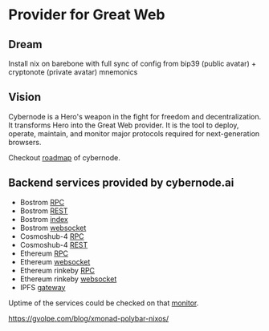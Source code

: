 # Provider for Great Web

## Dream

Install nix on barebone with full sync of config from bip39 (public avatar) + cryptonote (private avatar) mnemonics

## Vision

Cybernode is a Hero's weapon in the fight for freedom and decentralization. It transforms Hero into the Great Web provider. It is the tool to deploy, operate, maintain, and monitor major protocols required for next-generation browsers.

Checkout [roadmap](./roadmap.md) of cybernode.

## Backend services provided by cybernode.ai

- Bostrom [RPC](https://rpc.bostrom.cybernode.ai)
- Bostrom [REST](https://lcd.bostrom.cybernode.ai)
- Bostrom [index](https://index.bostrom.cybernode.ai)
- Bostrom [websocket](wss://rpc.bostrom.cybernode.ai/websocket)
- Cosmoshub-4 [RPC](https://rpc.cosmoshub-4.cybernode.ai)
- Cosmoshub-4 [REST](https://lcd.cosmoshub-4.cybernode.ai)
- Ethereum [RPC](https://rpc.ethereum.cybernode.ai)
- Ethereum [websocket](wss://ws.ethereum.cybernode.ai)
- Ethereum rinkeby [RPC](https://rpc-rinkeby.ethereum.cybernode.ai)
- Ethereum rinkeby [websocket](wss://ws-rinkeby.ethereum.cybernode.ai)
- IPFS [gateway](https://gateway.ipfs.cybernode.ai)

Uptime of the services could be checked on that [monitor](https://cybernode.ai).

https://gvolpe.com/blog/xmonad-polybar-nixos/
